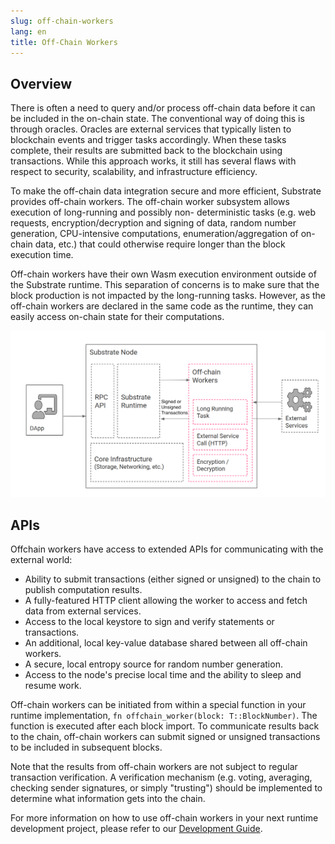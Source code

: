 ```yaml
---
slug: off-chain-workers
lang: en
title: Off-Chain Workers
---
```


## Overview

There is often a need to query and/or process off-chain data before it can be included in the
on-chain state. The conventional way of doing this is through oracles. Oracles are external
services that typically listen to blockchain events and trigger tasks accordingly. When these tasks
complete, their results are submitted back to the blockchain using transactions. While this approach
works, it still has several flaws with respect to security, scalability, and infrastructure
efficiency.

To make the off-chain data integration secure and more efficient, Substrate provides off-chain
workers. The off-chain worker subsystem allows execution of long-running and possibly non-
deterministic tasks (e.g. web requests, encryption/decryption and signing of data, random number
generation, CPU-intensive computations, enumeration/aggregation of on-chain data, etc.) that could
otherwise require longer than the block execution time.

Off-chain workers have their own Wasm execution environment outside of the Substrate runtime. This
separation of concerns is to make sure that the block production is not impacted by the long-running
tasks. However, as the off-chain workers are declared in the same code as the runtime, they can
easily access on-chain state for their computations.

![Off-chain Workers](/docs/assets/off-chain-workers-v2.png)

## APIs

Offchain workers have access to extended APIs for communicating with the external world:

  * Ability to submit transactions (either signed or unsigned) to the chain to publish computation
  results.
  * A fully-featured HTTP client allowing the worker to access and fetch data from external
  services.
  * Access to the local keystore to sign and verify statements or transactions.
  * An additional, local key-value database shared between all off-chain workers.
  * A secure, local entropy source for random number generation.
  * Access to the node's precise local time and the ability to sleep and resume work.

Off-chain workers can be initiated from within a special function in your runtime implementation,
`fn offchain_worker(block: T::BlockNumber)`. The function is executed after each block import. To
communicate results back to the chain, off-chain workers can submit signed or unsigned transactions
to be included in subsequent blocks.

Note that the results from off-chain workers are not subject to regular transaction verification. A
verification mechanism (e.g. voting, averaging, checking sender signatures, or simply "trusting")
should be implemented to determine what information gets into the chain.

For more information on how to use off-chain workers in your next runtime development project,
please refer to our [Development Guide](development/module/off-chain-workers.md).
